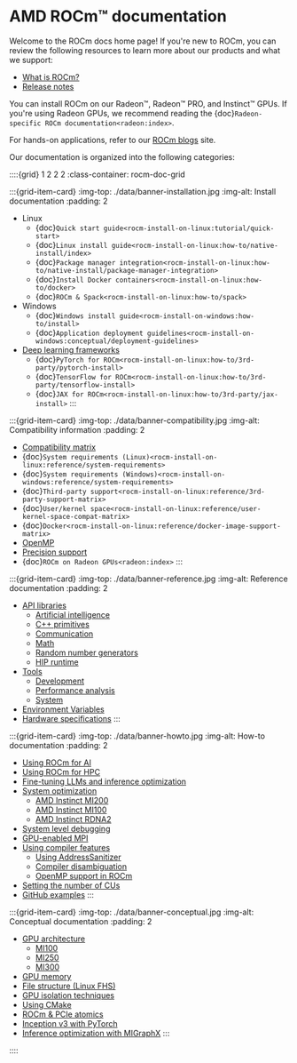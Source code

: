 <head>
  <meta charset="UTF-8">
  <meta name="description" content="AMD ROCm documentation">
  <meta name="keywords" content="documentation, guides, installation, compatibility, support,
  reference, ROCm, AMD">
</head>

# AMD ROCm™ documentation

Welcome to the ROCm docs home page! If you're new to ROCm, you can review the following
resources to learn more about our products and what we support:

* [What is ROCm?](./what-is-rocm.rst)
* [Release notes](./about/release-notes.md)

You can install ROCm on our Radeon™, Radeon™ PRO, and Instinct™ GPUs. If you're using Radeon
GPUs, we recommend reading the
{doc}`Radeon-specific ROCm documentation<radeon:index>`.

For hands-on applications, refer to our [ROCm blogs](https://rocm.blogs.amd.com/) site.

Our documentation is organized into the following categories:

::::{grid} 1 2 2 2
:class-container: rocm-doc-grid

:::{grid-item-card}
:img-top: ./data/banner-installation.jpg
:img-alt: Install documentation
:padding: 2

* Linux
  * {doc}`Quick start guide<rocm-install-on-linux:tutorial/quick-start>`
  * {doc}`Linux install guide<rocm-install-on-linux:how-to/native-install/index>`
  * {doc}`Package manager integration<rocm-install-on-linux:how-to/native-install/package-manager-integration>`
  * {doc}`Install Docker containers<rocm-install-on-linux:how-to/docker>`
  * {doc}`ROCm & Spack<rocm-install-on-linux:how-to/spack>`
* Windows
  * {doc}`Windows install guide<rocm-install-on-windows:how-to/install>`
  * {doc}`Application deployment guidelines<rocm-install-on-windows:conceptual/deployment-guidelines>`
* [Deep learning frameworks](./how-to/deep-learning-rocm.rst)
  * {doc}`PyTorch for ROCm<rocm-install-on-linux:how-to/3rd-party/pytorch-install>`
  * {doc}`TensorFlow for ROCm<rocm-install-on-linux:how-to/3rd-party/tensorflow-install>`
  * {doc}`JAX for ROCm<rocm-install-on-linux:how-to/3rd-party/jax-install>`
:::

:::{grid-item-card}
:img-top: ./data/banner-compatibility.jpg
:img-alt: Compatibility information
:padding: 2

* [Compatibility matrix](./compatibility/compatibility-matrix.rst)
* {doc}`System requirements (Linux)<rocm-install-on-linux:reference/system-requirements>`
* {doc}`System requirements (Windows)<rocm-install-on-windows:reference/system-requirements>`
* {doc}`Third-party support<rocm-install-on-linux:reference/3rd-party-support-matrix>`
* {doc}`User/kernel space<rocm-install-on-linux:reference/user-kernel-space-compat-matrix>`
* {doc}`Docker<rocm-install-on-linux:reference/docker-image-support-matrix>`
* [OpenMP](./about/compatibility/openmp.md)
* [Precision support](./compatibility/precision-support.rst)
* {doc}`ROCm on Radeon GPUs<radeon:index>`
:::

<!-- markdownlint-disable MD051 -->
:::{grid-item-card}
:img-top: ./data/banner-reference.jpg
:img-alt: Reference documentation
:padding: 2

* [API libraries](./reference/api-libraries.md)
  * [Artificial intelligence](#artificial-intelligence-apis)
  * [C++ primitives](#cpp-primitives)
  * [Communication](#communication-libraries)
  * [Math](#math-apis)
  * [Random number generators](#random-number-apis)
  * [HIP runtime](#hip-runtime)
* [Tools](./reference/rocm-tools.md)
  * [Development](#development-tools)
  * [Performance analysis](#performance-analysis)
  * [System](#system-tools)
* [Environment Variables](./reference/env-variables.rst)
* [Hardware specifications](./reference/gpu-arch-specs.rst)
:::
<!-- markdownlint-enable MD051 -->

:::{grid-item-card}
:img-top: ./data/banner-howto.jpg
:img-alt: How-to documentation
:padding: 2

* [Using ROCm for AI](./how-to/rocm-for-ai/index.rst)
* [Using ROCm for HPC](./how-to/rocm-for-hpc/index.rst)
* [Fine-tuning LLMs and inference optimization](./how-to/llm-fine-tuning-optimization/index.rst)
* [System optimization](./how-to/tuning-guides.rst)
  * [AMD Instinct MI200](./how-to/tuning-guides/mi200.md)
  * [AMD Instinct MI100](./how-to/tuning-guides/mi100.md)
  * [AMD Instinct RDNA2](./how-to/tuning-guides/w6000-v620.md)
* [System level debugging](./how-to/system-debugging.md)
* [GPU-enabled MPI](./how-to/gpu-enabled-mpi.rst)
* [Using compiler features](./conceptual/compiler-topics.md)
  * [Using AddressSanitizer](./conceptual/using-gpu-sanitizer.md)
  * [Compiler disambiguation](./conceptual/compiler-disambiguation.md)
  * [OpenMP support in ROCm](./about/compatibility/openmp.md)
* [Setting the number of CUs](./how-to/setting-cus)  
* [GitHub examples](https://github.com/amd/rocm-examples)
:::

:::{grid-item-card}
:img-top: ./data/banner-conceptual.jpg
:img-alt: Conceptual documentation
:padding: 2

* [GPU architecture](./conceptual/gpu-arch.md)
  * [MI100](./conceptual/gpu-arch/mi100.md)
  * [MI250](./conceptual/gpu-arch/mi250.md)
  * [MI300](./conceptual/gpu-arch/mi300.md)
* [GPU memory](./conceptual/gpu-memory.md)
* [File structure (Linux FHS)](./conceptual/file-reorg.md)
* [GPU isolation techniques](./conceptual/gpu-isolation.md)
* [Using CMake](./conceptual/cmake-packages.rst)
* [ROCm & PCIe atomics](./conceptual/More-about-how-ROCm-uses-PCIe-Atomics.rst)
* [Inception v3 with PyTorch](./conceptual/ai-pytorch-inception.md)
* [Inference optimization with MIGraphX](./conceptual/ai-migraphx-optimization.md)
:::

::::
